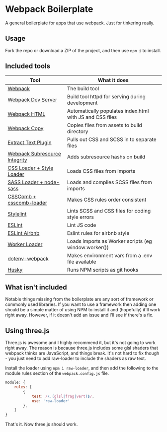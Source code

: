 # Webpack Boilerplate

A general boilerplate for apps that use webpack. Just for tinkering really.

## Usage

Fork the repo or download a ZIP of the project, and then use `npm i` to install.

## Included tools

| Tool | What it does
| --- | --- |
| [Webpack](https://webpack.js.org/) | The build tool
| [Webpack Dev Server](https://github.com/webpack/webpack-dev-server) | Build tool httpd for serving during development
| [Webpack HTML](https://github.com/jantimon/html-webpack-plugin) | Automatically populates index.html with JS and CSS files
| [Webpack Copy](https://github.com/webpack-contrib/copy-webpack-plugin) | Copies files from assets to build directory
| [Extract Text Plugin](https://github.com/webpack-contrib/extract-text-webpack-plugin) | Pulls out CSS and SCSS in to separate files
| [Webpack Subresource Integrity](https://github.com/waysact/webpack-subresource-integrity) | Adds subresource hashs on build
| [CSS Loader + Style Loader](https://github.com/webpack-contrib/css-loader) | Loads CSS files from imports
| [SASS Loader + node-sass](https://github.com/webpack-contrib/sass-loader) | Loads and compiles SCSS files from imports
| [CSSComb + csscomb-loader](http://csscomb.com/) | Makes CSS rules order consistent
| [Stylelint](https://stylelint.io/) | Lints SCSS and CSS files for coding style errors
| [ESLint](https://eslint.org/) | Lint JS code
| [ESLint Airbnb](https://github.com/airbnb/javascript) | Eslint rules for airbnb style
| [Worker Loader](https://github.com/webpack-contrib/worker-loader) | Loads imports as Worker scripts (eg window.worker())
| [dotenv-webpack](https://github.com/mrsteele/dotenv-webpack) | Makes environment vars from a .env file available
| [Husky](https://github.com/typicode/husky) | Runs NPM scripts as git hooks 

## What isn't included

Notable things missing from the boilerplate are any sort of framework or commonly used libraries. If you want to use a framework then adding one should be a simple matter of using NPM to install it and (hopefully) it'll work right away. However, if it doesn't add an issue and I'll see if there's a fix.

## Using three.js

Three.js is awesome and I highly recommend it, but it's not going to work right away. The reason is because three.js includes some glsl shaders that webpack thinks are JavaScript, and things break. It's not hard to fix though - you just need to add raw-loader to include the shaders as raw text.

Install the loader using `npm i raw-loader`, and then add the following to the module rules section of the `webpack.config.js` file.

```javascript
module: {
    rules: [
        {
            test: /\.(glsl|frag|vert)$/,
            use: 'raw-loader'
        },
    ]
}
```

That's it. Now three.js should work.